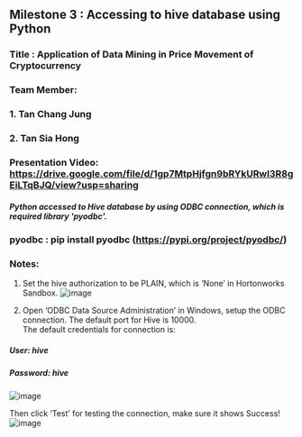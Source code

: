 ## Milestone 3 : Accessing to hive database using Python

### Title : Application of Data Mining in Price Movement of Cryptocurrency

### Team Member: 
### 1. Tan Chang Jung
### 2. Tan Sia Hong

### Presentation Video: https://drive.google.com/file/d/1gp7MtpHjfgn9bRYkURwl3R8gEiLTqBJQ/view?usp=sharing

##### Python accessed to Hive database by using ODBC connection, which is required library 'pyodbc'.

### pyodbc : pip install pyodbc (https://pypi.org/project/pyodbc/)

### Notes:
1. Set the hive authorization to be PLAIN, which is ‘None’ in Hortonworks Sandbox.
![image](https://user-images.githubusercontent.com/55917583/85195132-a2271c00-b302-11ea-9f1d-082d991cb987.png)

2. Open ‘ODBC Data Source Administration’ in Windows, setup the ODBC connection. 
The default port for Hive is 10000.  
The default credentials for connection is: 
##### User: hive 
##### Password: hive 
![image](https://user-images.githubusercontent.com/55917583/85195153-d7cc0500-b302-11ea-8996-0d21901c72fa.png)

Then click ‘Test’ for testing the connection, make sure it shows Success! 
![image](https://user-images.githubusercontent.com/55917583/85195156-eaded500-b302-11ea-9491-b31e83db5797.png)
